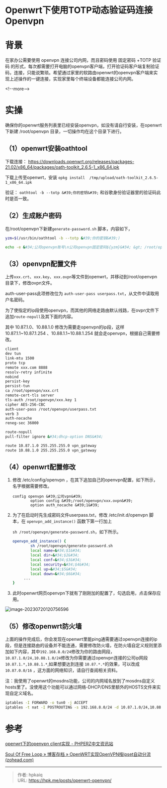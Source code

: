 # Openwrt下使用TOTP动态验证码连接Openvpn


# 背景

在家办公需要使用 openvpn 连接公司内网，而且密码使用  固定密码 &#43;TOTP 验证码 的形式，每次都需要打开电脑的openvpn客户端，打开验证码客户端复制验证码，连接，只能说繁琐。希望通过家里的软路由openwrt的openvpn客户端来实现上述操作的一键连接，实现家里每个终端设备都能连接公司内网。

&lt;!--more--&gt;

# 实操

确保你的openwrt服务列表里已经安装openvpn，如没有请自行安装，在openwrt下新建 /root/openvpn 目录，一切操作均在这个目录下进行。

## （1）openwrt安装oathtool 

下载连接： https://downloads.openwrt.org/releases/packages-21.02/x86_64/packages/oath-toolkit_2.6.5-1_x86_64.ipk

下载上传至openwrt，安装 `opkg install  /tmp/upload/oath-toolkit_2.6.5-1_x86_64.ipk`

验证： `oathtool -b --totp &#39;你的密钥&#39;`  和谷歌身份验证器里的验证码此时是否一致。

## （2）生成账户密码

在/root/openvpn下新建`generate-password.sh` 脚本，内容如下，

```bash
yzm=$(/usr/bin/oathtool -b --totp &#39;你的密钥&#39;)

echo -e &#34;公司openvpn账号\n公司openvpn固定密码${yzm}&#34; &gt; /root/openvpn/userpass.txt

```

## （3）openvpn配置文件

上传`xxx.crt`、`xxx.key`、`xxx.ovpn`等文件到openwrt，并移动到/root/openvpn 目录下，修改ovpn文件。

auth-user-pass此项修改位为 `auth-user-pass userpass.txt`，从文件中读取用户名密码。

为了使指定的ip段使用openvpn，而其他的网络走路由默认线路，在ovpn文件下追加`route-nopull`及其下面的内容。

其中 10.87.1.0、10.88.1.0 修改为需要走openvpn的ip段，这样 10.87.1.1~10.87.1.254 、10.88.1.1~10.88.1.254 就会走openvpn，根据自己需要修改。

```bash
client
dev tun
link-mtu 1500
proto tcp
remote xxx.com 8888
resolv-retry infinite
nobind
persist-key
persist-tun
ca /root/openvpn/xxx.crt
remote-cert-tls server
tls-auth /root/openvpn/xxx.key 1
cipher AES-256-CBC
auth-user-pass /root/openvpn/userpass.txt
verb 3
auth-nocache
reneg-sec 36000

route-nopull
pull-filter ignore &#34;dhcp-option DNS&#34;

route 10.87.1.0 255.255.255.0 vpn_gateway
route 10.88.1.0 255.255.255.0 vpn_gateway
```

## （4）openwrt配置修改

1. 修改 /etc/config/openvpn ，在其下追加自己的openvpn配置，如下所示，名字根据需要修改。

   ```
   config openvpn &#39;公司vpn&#39;
           option config &#39;/root/openvpn/xxx.ovpn&#39;
           option auth_nocache &#39;1&#39;
   ```

2. 为了在启动时先生成密码文件userpass.txt，修改 /etc/init.d/openvpn 脚本，在 `openvpn_add_instance()` 函数下第一行加上

    `sh /root/openvpn/generate-password.sh`，如下所示。

   ```bash
   openvpn_add_instance() {
           sh /root/openvpn/generate-password.sh
           local name=&#34;$1&#34;
           local dir=&#34;$2&#34;
           local conf=&#34;$3&#34;
           local security=&#34;$4&#34;
           local up=&#34;$5&#34;
           local down=&#34;$6&#34;
   		...
   }
   ```

3. 此时openwrt网页openvpn下就有了刚刚加的配置了，勾选启用，点击保存应用。

![image-20230720120756596](https://i2.wp.com/telegra.ph/file/0f4dea7f988b1a619fab3.png)

## （5）修改openwrt防火墙

上面的操作完成后，你会发现在openwrt里能ping通需要通过openvpn连接的ip段，但是连接路由的设备并不能连通，需要修改防火墙，在防火墙自定义规则里添加如下内容，其中`192.168.8.0/24`修改为你的路由网段，`10.87.1.0/24,10.88.1.0/24`修改为你需要通过openvpn连接的公司ip网段`10.87.1.*,10.88.1.*`,如果想要达到连接 `10.87.*.*`的效果，可以改成 `10.87.0.0/16` ，这方面的网络知识，请自行查阅相关资料。

注：我使用了openwrt的mosdns功能，公司的内网域名放到了mosdns自定义hosts里了。没使用这个功能可以通过网络-DHCP/DNS里额外的HOSTS文件来实现自定义域名。

```bash
iptables -I FORWARD -o tun0 -j ACCEPT
iptables -t nat -I POSTROUTING -s 192.168.8.0/24 -d 10.87.1.0/24,10.88.1.0/24 -o tun0 -j MASQUERADE
```



# 参考



[openwrt下的openvpn client实现 - PHPERZ中文资讯站](http://www.phperz.com/article/15/1226/177358.html)

[Soul Of Free Loop » 博客存档 » OpenWRT实现OpenVPN按ipset自动分流 (zohead.com)](https://m.zohead.com/archives/openwrt-openvpn-ipset/?wpmp_switcher=true)



---

> 作者: hpkaiq  
> URL: https://hpk.me/posts/openwrt-openvpn/  

